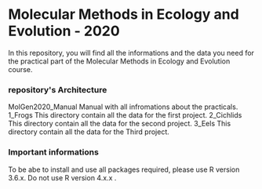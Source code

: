 # Molecular Methods in Ecology and Evolution - 2020

In this repository, you will find all the informations and the data you need for the practical part of the Molecular Methods in Ecology and Evolution course.

### repository's Architecture 

MolGen2020_Manual     Manual with all infromations about the practicals. 
1_Frogs               This directory contain all the data for the first project.
2_Cichlids            This directory contain all the data for the second project.
3_Eels                This directory contain all the data for the Third project.

### Important informations

To be abe to install and use all packages required, please use R version 3.6.x. Do not use R version 4.x.x .
